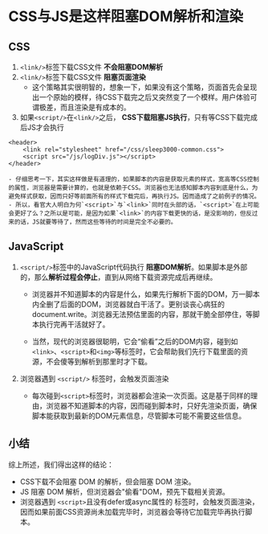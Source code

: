 # CSS与JS是这样阻塞DOM解析和渲染

## CSS

1.  `<link/>`标签下载CSS文件 **不会阻塞DOM解析**
2.  `<link/>`标签下载CSS文件 **阻塞页面渲染**
	- 这个策略其实很明智的，想象一下，如果没有这个策略，页面首先会呈现出一个原始的模样，待CSS下载完之后又突然变了一个模样。用户体验可谓极差，而且渲染是有成本的。
3. 如果`<script/>`在`<link/>`之后， **CSS下载阻塞JS执行**，只有等CSS下载完成后JS才会执行

```
<header>
    <link rel="stylesheet" href="/css/sleep3000-common.css">
    <script src="/js/logDiv.js"></script>
</header>
```

	- 仔细思考一下，其实这样做是有道理的，如果脚本的内容是获取元素的样式，宽高等CSS控制的属性，浏览器是需要计算的，也就是依赖于CSS。浏览器也无法感知脚本内容到底是什么，为避免样式获取，因而只好等前面所有的样式下载完后，再执行JS。因而造成了之前例子的情况。
	- 所以，看官大人明白为何`<script>`与`<link>`同时在头部的话，`<script>`在上可能会更好了么？之所以是可能，是因为如果`<link>`的内容下载更快的话，是没影响的，但反过来的话，JS就要等待了，然而这些等待的时间是完全不必要的。

## JavaScript

1. `<script/>`标签中的JavaScript代码执行 **阻塞DOM解析**。如果脚本是外部的，那么**解析过程会停止**，直到从网络下载资源完成后再继续。
	- 浏览器并不知道脚本的内容是什么，如果先行解析下面的DOM，万一脚本内全删了后面的DOM，浏览器就白干活了。更别谈丧心病狂的document.write。浏览器无法预估里面的内容，那就干脆全部停住，等脚本执行完再干活就好了。

	- 当然，现代的浏览器很聪明，它会“偷看”之后的DOM内容，碰到如`<link>`、`<script>`和`<img>`等标签时，它会帮助我们先行下载里面的资源，不会傻等到解析到那里时才下载。

2. 浏览器遇到 `<script/>` 标签时，会触发页面渲染
	- 每次碰到`<script>`标签时，浏览器都会渲染一次页面。这是基于同样的理由，浏览器不知道脚本的内容，因而碰到脚本时，只好先渲染页面，确保脚本能获取到最新的DOM元素信息，尽管脚本可能不需要这些信息。

## 小结

综上所述，我们得出这样的结论：

*  CSS下载不会阻塞 DOM 的解析，但会阻塞 DOM 渲染。
*  JS 阻塞 DOM 解析，但浏览器会"偷看"DOM，预先下载相关资源。
*  浏览器遇到 `<script>`且没有defer或async属性的 标签时，会触发页面渲染，因而如果前面CSS资源尚未加载完毕时，浏览器会等待它加载完毕再执行脚本。
